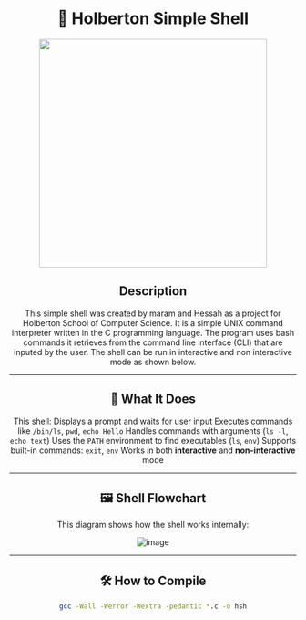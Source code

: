 <div align="center">

# 🐚 Holberton Simple Shell


  <img src="https://media3.giphy.com/media/v1.Y2lkPTc5MGI3NjExcG5zNDhlc2RpYmpsZ3hoeWU2bXBtdTE2MHFtN2JlZXQ1cTVsYWxvZyZlcD12MV9pbnRlcm5hbF9naWZfYnlfaWQmY3Q9Zw/QDjpIL6oNCVZ4qzGs7/giphy.gif" width="400">


## Description

This simple shell was created by maram and Hessah as a project for Holberton School of Computer Science. It is a simple UNIX command interpreter written in the C programming language. The program uses bash commands it retrieves from the command line interface (CLI) that are inputed by the user. The shell can be run in interactive and non interactive mode as shown below.


---


## 🧠 What It Does

This shell:
 Displays a prompt and waits for user input
 Executes commands like `/bin/ls`, `pwd`, `echo Hello`
 Handles commands with arguments (`ls -l`, `echo text`)
 Uses the `PATH` environment to find executables (`ls`, `env`)
 Supports built-in commands: `exit`, `env`
 Works in both **interactive** and **non-interactive** mode

---

## 🖼️ Shell Flowchart

This diagram shows how the shell works internally:

![image](https://github.com/user-attachments/assets/aefc5416-9cf8-4ad0-bf3a-470029c3bc33)

---

## 🛠️ How to Compile

```bash
gcc -Wall -Werror -Wextra -pedantic *.c -o hsh


